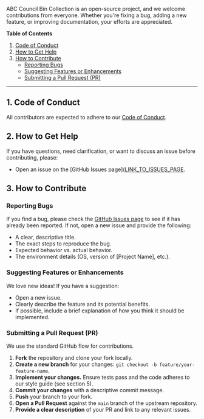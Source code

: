 ABC Council Bin Collection is an open-source project, and we welcome contributions from everyone. Whether you're fixing a bug, adding a new feature, or improving documentation, your efforts are appreciated.

**Table of Contents**

1.  [Code of Conduct](#1-code-of-conduct)
2.  [How to Get Help](#2-how-to-get-help)
3.  [How to Contribute](#3-how-to-contribute)
    * [Reporting Bugs](#reporting-bugs)
    * [Suggesting Features or Enhancements](#suggesting-features-or-enhancements)
    * [Submitting a Pull Request (PR)](#submitting-a-pull-request-pr)

---

## 1. Code of Conduct

All contributors are expected to adhere to our [Code of Conduct](https://github.com/jordanhinks/abc_council_bin_collection/blob/main/CODE_OF_CONDUCT.md).

## 2. How to Get Help

If you have questions, need clarification, or want to discuss an issue before contributing, please:

* Open an issue on the [GitHub Issues page]([LINK_TO_ISSUES_PAGE](https://github.com/jordanhinks/abc_council_bin_collection/issues).

## 3. How to Contribute

### Reporting Bugs

If you find a bug, please check the [GitHub Issues page](https://github.com/jordanhinks/abc_council_bin_collection/issues) to see if it has already been reported. If not, open a new issue and provide the following:

* A clear, descriptive title.
* The exact steps to reproduce the bug.
* Expected behavior vs. actual behavior.
* The environment details (OS, version of [Project Name], etc.).

### Suggesting Features or Enhancements

We love new ideas! If you have a suggestion:

* Open a new issue.
* Clearly describe the feature and its potential benefits.
* If possible, include a brief explanation of how you think it should be implemented.

### Submitting a Pull Request (PR)

We use the standard GitHub flow for contributions.

1.  **Fork** the repository and clone your fork locally.
2.  **Create a new branch** for your changes: `git checkout -b feature/your-feature-name`.
3.  **Implement your changes.** Ensure tests pass and the code adheres to our style guide (see section 5).
4.  **Commit your changes** with a descriptive commit message.
5.  **Push** your branch to your fork.
6.  **Open a Pull Request** against the `main` branch of the upstream repository.
7.  **Provide a clear description** of your PR and link to any relevant issues.
